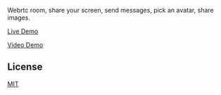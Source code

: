Webrtc room, share your screen, send messages, pick an avatar, share images.

[Live Demo](https://webrtcdemo.netlify.com/)

[Video Demo](https://youtu.be/zvBoi1XmVuo)

## License

[MIT](https://choosealicense.com/licenses/mit/)
